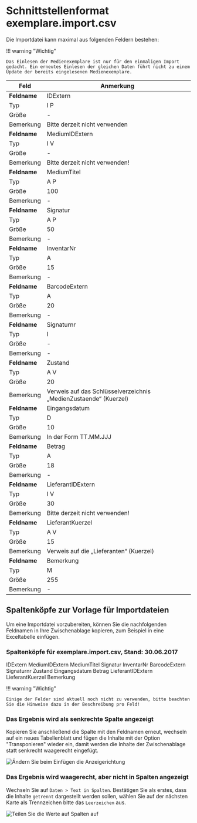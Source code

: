# Schnittstellenformat exemplare.import.csv

Die Importdatei kann maximal aus folgenden Feldern bestehen:

!!! warning "Wichtig"

    Das Einlesen der Medienexemplare ist nur für den einmaligen Import gedacht. Ein erneutes Einlesen der gleichen Daten führt nicht zu einem Update der bereits eingelesenen Medienexemplare.

Feld|Anmerkung
---|---
**Feldname**| IDExtern
Typ| I P
Größe| -
Bemerkung| Bitte derzeit nicht verwenden
**Feldname**| MediumIDExtern
Typ| I V
Größe| -
Bemerkung| Bitte derzeit nicht verwenden!
**Feldname**| MediumTitel
Typ| A P
Größe| 100
Bemerkung| -
**Feldname**| Signatur
Typ| A P
Größe| 50
Bemerkung| -
**Feldname**| InventarNr
Typ| A
Größe| 15
Bemerkung| -
**Feldname**| BarcodeExtern
Typ| A
Größe| 20
Bemerkung| -
**Feldname**| Signaturnr
Typ| I
Größe| -
Bemerkung| -
**Feldname**| Zustand
Typ| A V
Größe| 20
Bemerkung| Verweis auf das Schlüsselverzeichnis „MedienZustaende“ (Kuerzel)
**Feldname**| Eingangsdatum
Typ| D
Größe| 10
Bemerkung| In der Form TT.MM.JJJ
**Feldname**| Betrag
Typ| A
Größe| 18
Bemerkung| -
**Feldname**| LieferantIDExtern
Typ| I V
Größe| 30
Bemerkung| Bitte derzeit nicht verwenden!
**Feldname**| LieferantKuerzel
Typ| A V
Größe| 15
Bemerkung| Verweis auf die „Lieferanten“ (Kuerzel)
**Feldname**| Bemerkung
Typ| M
Größe| 255
Bemerkung| -

## Spaltenköpfe zur Vorlage für Importdateien

Um eine Importdatei vorzubereiten, können Sie die nachfolgenden Feldnamen in Ihre Zwischenablage kopieren, zum Beispiel in eine Exceltabelle einfügen.

### Spaltenköpfe für exemplare.import.csv, Stand: 30.06.2017

 IDExtern
 MediumIDExtern
 MediumTitel
 Signatur
 InventarNr
 BarcodeExtern
 Signaturnr
 Zustand
 Eingangsdatum
 Betrag
 LieferantIDExtern
 LieferantKuerzel
 Bemerkung

!!! warning "Wichtig"

    Einige der Felder sind aktuell noch nicht zu verwenden, bitte beachten Sie die Hinweise dazu in der Beschreibung pro Feld! 

### Das Ergebnis wird als senkrechte Spalte angezeigt

Kopieren Sie anschließend die Spalte mit den Feldnamen erneut, wechseln auf ein neues Tabellenblatt und fügen die Inhalte mit der Option "Transponieren" wieder ein, damit werden die Inhalte der Zwischenablage statt senkrecht waagerecht eingefügt.

![Ändern Sie beim Einfügen die Anzeigerichtung](/assets/images/importe/magimp-8.png)

### Das Ergebnis wird waagerecht, aber nicht in Spalten angezeigt

Wechseln Sie auf `Daten > Text in Spalten`. Bestätigen Sie als erstes, dass die Inhalte `getrennt` dargestellt werden sollen, wählen Sie auf der nächsten Karte als Trennzeichen bitte das ``Leerzeichen`` aus.

![Teilen Sie die Werte auf Spalten auf](/assets/images/importe/magimp-9.png)
